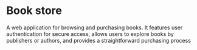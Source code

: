 # Book store

A web application for browsing and purchasing books. It features user authentication for secure access, allows users to explore books by publishers or authors, and provides a straightforward purchasing process
